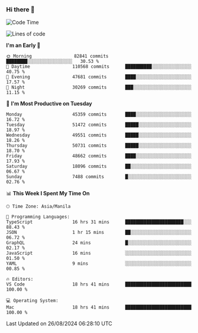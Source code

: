 ### Hi there 👋

<!--START_SECTION:waka-->
![Code Time](http://img.shields.io/badge/Code%20Time-5%2C473%20hrs%2011%20mins-blue)

![Lines of code](https://img.shields.io/badge/From%20Hello%20World%20I%27ve%20Written-119.2%20million%20lines%20of%20code-blue)

**I'm an Early 🐤** 

```text
🌞 Morning                82841 commits       ████████░░░░░░░░░░░░░░░░░   30.53 % 
🌆 Daytime                110568 commits      ██████████░░░░░░░░░░░░░░░   40.75 % 
🌃 Evening                47681 commits       ████░░░░░░░░░░░░░░░░░░░░░   17.57 % 
🌙 Night                  30269 commits       ███░░░░░░░░░░░░░░░░░░░░░░   11.15 % 
```
📅 **I'm Most Productive on Tuesday** 

```text
Monday                   45359 commits       ████░░░░░░░░░░░░░░░░░░░░░   16.72 % 
Tuesday                  51472 commits       █████░░░░░░░░░░░░░░░░░░░░   18.97 % 
Wednesday                49551 commits       █████░░░░░░░░░░░░░░░░░░░░   18.26 % 
Thursday                 50731 commits       █████░░░░░░░░░░░░░░░░░░░░   18.70 % 
Friday                   48662 commits       ████░░░░░░░░░░░░░░░░░░░░░   17.93 % 
Saturday                 18096 commits       ██░░░░░░░░░░░░░░░░░░░░░░░   06.67 % 
Sunday                   7488 commits        █░░░░░░░░░░░░░░░░░░░░░░░░   02.76 % 
```


📊 **This Week I Spent My Time On** 

```text
🕑︎ Time Zone: Asia/Manila

💬 Programming Languages: 
TypeScript               16 hrs 31 mins      ██████████████████████░░░   88.43 % 
JSON                     1 hr 15 mins        ██░░░░░░░░░░░░░░░░░░░░░░░   06.72 % 
GraphQL                  24 mins             █░░░░░░░░░░░░░░░░░░░░░░░░   02.17 % 
JavaScript               16 mins             ░░░░░░░░░░░░░░░░░░░░░░░░░   01.50 % 
YAML                     9 mins              ░░░░░░░░░░░░░░░░░░░░░░░░░   00.85 % 

🔥 Editors: 
VS Code                  18 hrs 41 mins      █████████████████████████   100.00 % 

💻 Operating System: 
Mac                      18 hrs 41 mins      █████████████████████████   100.00 % 
```


 Last Updated on 26/08/2024 06:28:10 UTC
<!--END_SECTION:waka-->


<!--
**rad182/rad182** is a ✨ _special_ ✨ repository because its `README.md` (this file) appears on your GitHub profile.

Here are some ideas to get you started:

- 🔭 I’m currently working on ...
- 🌱 I’m currently learning ...
- 👯 I’m looking to collaborate on ...
- 🤔 I’m looking for help with ...
- 💬 Ask me about ...
- 📫 How to reach me: ...
- 😄 Pronouns: ...
- ⚡ Fun fact: ...
-->
